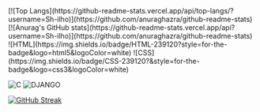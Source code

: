 <div style = 'wdith:120px'>
[![Top Langs](https://github-readme-stats.vercel.app/api/top-langs/?username=Sh-ilho)](https://github.com/anuraghazra/github-readme-stats)
[![Anurag's GitHub stats](https://github-readme-stats.vercel.app/api?username=Sh-ilho)](https://github.com/anuraghazra/github-readme-stats)
</div>
![HTML](https://img.shields.io/badge/HTML-239120?style=for-the-badge&logo=html5&logoColor=white)
![CSS](https://img.shields.io/badge/CSS-239120?&style=for-the-badge&logo=css3&logoColor=white)

![C](https://img.shields.io/badge/C-00599C?style=for-the-badge&logo=c&logoColor=white)
![DJANGO](https://img.shields.io/badge/Django-092E20?style=for-the-badge&logo=django&logoColor=white)

<a href="https://git.io/streak-stats"><img src="https://streak-stats.demolab.com?user=Sh-ilho&theme=iceberg&exclude_days=Mon" alt="GitHub Streak" /></a>
